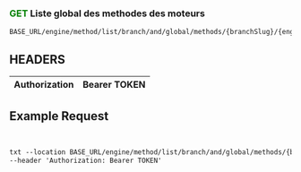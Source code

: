 
### <span style="color:green">GET</span> Liste global des methodes des moteurs

````
BASE_URL/engine/method/list/branch/and/global/methods/{branchSlug}/{engineVersion}
````

## HEADERS

| Authorization | Bearer TOKEN |
| ------------- | ----------- |


## Example Request

```txt


txt --location BASE_URL/engine/method/list/branch/and/global/methods/{branchSlug}/{engineVersion}' \
--header 'Authorization: Bearer TOKEN'

```

